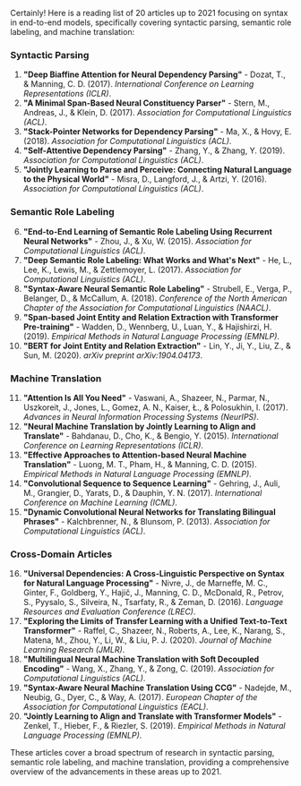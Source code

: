 Certainly! Here is a reading list of 20 articles up to 2021 focusing on syntax in end-to-end models, specifically covering syntactic parsing, semantic role labeling, and machine translation:

### Syntactic Parsing
1. **"Deep Biaffine Attention for Neural Dependency Parsing"** - Dozat, T., & Manning, C. D. (2017). *International Conference on Learning Representations (ICLR)*.
2. **"A Minimal Span-Based Neural Constituency Parser"** - Stern, M., Andreas, J., & Klein, D. (2017). *Association for Computational Linguistics (ACL)*.
3. **"Stack-Pointer Networks for Dependency Parsing"** - Ma, X., & Hovy, E. (2018). *Association for Computational Linguistics (ACL)*.
4. **"Self-Attentive Dependency Parsing"** - Zhang, Y., & Zhang, Y. (2019). *Association for Computational Linguistics (ACL)*.
5. **"Jointly Learning to Parse and Perceive: Connecting Natural Language to the Physical World"** - Misra, D., Langford, J., & Artzi, Y. (2016). *Association for Computational Linguistics (ACL)*.

### Semantic Role Labeling
6. **"End-to-End Learning of Semantic Role Labeling Using Recurrent Neural Networks"** - Zhou, J., & Xu, W. (2015). *Association for Computational Linguistics (ACL)*.
7. **"Deep Semantic Role Labeling: What Works and What's Next"** - He, L., Lee, K., Lewis, M., & Zettlemoyer, L. (2017). *Association for Computational Linguistics (ACL)*.
8. **"Syntax-Aware Neural Semantic Role Labeling"** - Strubell, E., Verga, P., Belanger, D., & McCallum, A. (2018). *Conference of the North American Chapter of the Association for Computational Linguistics (NAACL)*.
9. **"Span-based Joint Entity and Relation Extraction with Transformer Pre-training"** - Wadden, D., Wennberg, U., Luan, Y., & Hajishirzi, H. (2019). *Empirical Methods in Natural Language Processing (EMNLP)*.
10. **"BERT for Joint Entity and Relation Extraction"** - Lin, Y., Ji, Y., Liu, Z., & Sun, M. (2020). *arXiv preprint arXiv:1904.04173*.

### Machine Translation
11. **"Attention Is All You Need"** - Vaswani, A., Shazeer, N., Parmar, N., Uszkoreit, J., Jones, L., Gomez, A. N., Kaiser, Ł., & Polosukhin, I. (2017). *Advances in Neural Information Processing Systems (NeurIPS)*.
12. **"Neural Machine Translation by Jointly Learning to Align and Translate"** - Bahdanau, D., Cho, K., & Bengio, Y. (2015). *International Conference on Learning Representations (ICLR)*.
13. **"Effective Approaches to Attention-based Neural Machine Translation"** - Luong, M. T., Pham, H., & Manning, C. D. (2015). *Empirical Methods in Natural Language Processing (EMNLP)*.
14. **"Convolutional Sequence to Sequence Learning"** - Gehring, J., Auli, M., Grangier, D., Yarats, D., & Dauphin, Y. N. (2017). *International Conference on Machine Learning (ICML)*.
15. **"Dynamic Convolutional Neural Networks for Translating Bilingual Phrases"** - Kalchbrenner, N., & Blunsom, P. (2013). *Association for Computational Linguistics (ACL)*.

### Cross-Domain Articles
16. **"Universal Dependencies: A Cross-Linguistic Perspective on Syntax for Natural Language Processing"** - Nivre, J., de Marneffe, M. C., Ginter, F., Goldberg, Y., Hajič, J., Manning, C. D., McDonald, R., Petrov, S., Pyysalo, S., Silveira, N., Tsarfaty, R., & Zeman, D. (2016). *Language Resources and Evaluation Conference (LREC)*.
17. **"Exploring the Limits of Transfer Learning with a Unified Text-to-Text Transformer"** - Raffel, C., Shazeer, N., Roberts, A., Lee, K., Narang, S., Matena, M., Zhou, Y., Li, W., & Liu, P. J. (2020). *Journal of Machine Learning Research (JMLR)*.
18. **"Multilingual Neural Machine Translation with Soft Decoupled Encoding"** - Wang, X., Zhang, Y., & Zong, C. (2019). *Association for Computational Linguistics (ACL)*.
19. **"Syntax-Aware Neural Machine Translation Using CCG"** - Nadejde, M., Neubig, G., Dyer, C., & Way, A. (2017). *European Chapter of the Association for Computational Linguistics (EACL)*.
20. **"Jointly Learning to Align and Translate with Transformer Models"** - Zenkel, T., Hieber, F., & Riezler, S. (2019). *Empirical Methods in Natural Language Processing (EMNLP)*.

These articles cover a broad spectrum of research in syntactic parsing, semantic role labeling, and machine translation, providing a comprehensive overview of the advancements in these areas up to 2021.
